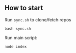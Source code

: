 ## How to start

Run `sync.sh` to clone/fetch repos

```
bash sync.sh
```

Run main script:
```
node index
```
